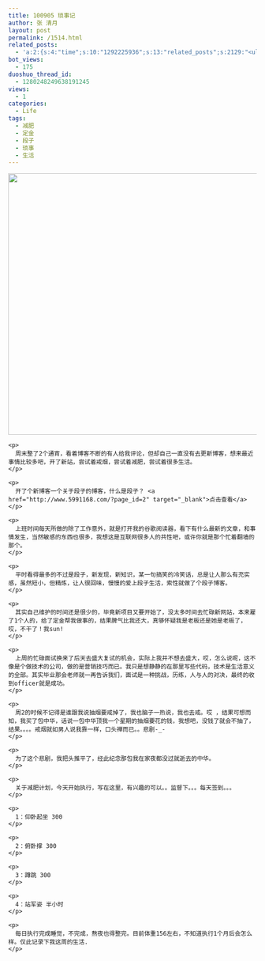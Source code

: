 ```yaml
---
title: 100905 琐事记
author: 张 清月
layout: post
permalink: /1514.html
related_posts:
  - 'a:2:{s:4:"time";s:10:"1292225936";s:13:"related_posts";s:2129:"<ul class="related_post"><li><a href="http://blog.80aj.com/2010/11/16/101116-%e5%a4%9c%e6%9c%aa%e7%9c%a0%e6%80%9d%e5%bf%b5%e8%bf%9c%e6%96%b9%e7%9a%84%e4%bd%b3%e4%ba%ba/" title="101116 夜未眠,思念远方的佳人">101116 夜未眠,思念远方的佳人</a></li><li><a href="http://blog.80aj.com/2010/09/09/%e5%8c%86%e5%8c%86/" title="匆匆">匆匆</a></li><li><a href="http://blog.80aj.com/2010/07/06/100706-%e7%ba%a2%e9%85%92/" title="100706 红酒">100706 红酒</a></li><li><a href="http://blog.80aj.com/2010/05/23/100523-%e8%b6%8a%e7%8b%b1%e5%85%94-%e7%ac%91%e4%b8%8d%e6%8a%bd%e4%bd%a0%e6%89%be%e6%88%91/" title="100523 越狱兔 笑不抽你找我">100523 越狱兔 笑不抽你找我</a></li><li><a href="http://blog.80aj.com/2010/05/17/100517-%e6%94%be%e8%8d%a1%e4%b8%8d%e7%be%81%e7%9a%84%e6%98%af%e6%88%91%e4%bd%86%e4%b8%8d%e7%9f%a5%e9%81%93%e6%98%af%e4%b8%8d%e6%98%af%e4%bd%a0%e7%9a%84%e7%88%b1/" title="100517 放荡不羁的是我但不知道是不是你的爱">100517 放荡不羁的是我但不知道是不是你的爱</a></li><li><a href="http://blog.80aj.com/2010/05/06/100506-she-will-be-loved/" title="100506 she will be loved ">100506 she will be loved </a></li><li><a href="http://blog.80aj.com/2010/04/24/100424-%e5%a4%b1%e6%84%8f%e7%94%b7%e5%a5%b3/" title="100424 失意男女">100424 失意男女</a></li><li><a href="http://blog.80aj.com/2010/04/14/100414-%e9%94%99%e8%bf%87%e7%9a%84%e7%8f%ad%e8%bd%a6%e6%9c%89%e5%a6%82%e9%94%99%e8%bf%87%e7%9a%84%e4%ba%ba%e7%94%9f%e6%97%a0%e6%b3%95%e8%bf%bd%e5%9b%9e/" title="100414 错过的班车有如错过的人生无法追回">100414 错过的班车有如错过的人生无法追回</a></li><li><a href="http://blog.80aj.com/2010/04/02/100403-%e7%94%9f%e6%b4%bb%e9%82%a3%e4%ba%9b%e4%ba%8b/" title="100403 生活那些事">100403 生活那些事</a></li><li><a href="http://blog.80aj.com/2010/04/02/100402-%e6%9c%89%e4%ba%9b%e8%ae%b0%e5%bf%86%e6%88%96%e8%ae%b8%e8%b0%b7%e6%ad%8c%e4%bc%9a%e5%b8%ae%e4%bd%a0%e4%bf%9d%e5%ad%98/" title="100402  有些记忆或许谷歌会帮你保存">100402  有些记忆或许谷歌会帮你保存</a></li></ul>";}'
bot_views:
  - 175
duoshuo_thread_id:
  - 1280248249638191245
views:
  - 1
categories:
  - Life
tags:
  - 减肥
  - 定金
  - 段子
  - 琐事
  - 生活
---
```

<div id="_mcePaste">
  <div id="_mcePaste">
    <p>
      <a href="http://www.80aj.com/wp-content/uploads/2010/09/dz.jpg"><img class="aligncenter size-full wp-image-1515" title="dz" src="http://www.80aj.com/wp-content/uploads/2010/09/dz.jpg" alt="" width="1032" height="529" /></a>
    </p>
    
    <p>
      周末整了2个通宵，看着博客不断的有人给我评论，但却自己一直没有去更新博客，想来最近事情比较多吧，开了新站，尝试着戒烟，尝试着减肥，尝试着很多生活。
    </p>
    
    <p>
      开了个新博客一个关于段子的博客，什么是段子？ <a href="http://www.5991168.com/?page_id=2" target="_blank">点击查看</a>
    </p>
    
    <p>
      上班时间每天所做的除了工作意外，就是打开我的谷歌阅读器，看下有什么最新的文章，和事情发生，当然敏感的东西也很多，我想这是互联网很多人的共性吧，或许你就是那个忙着翻墙的那个。
    </p>
    
    <p>
      平时看得最多的不过是段子，新发现，新知识，某一句搞笑的冷笑话，总是让人那么有充实感，虽然短小，但精炼，让人很回味，慢慢的爱上段子生活，索性就做了个段子博客。
    </p>
    
    <p>
      其实自己维护的时间还是很少的，毕竟新项目又要开始了，没太多时间去忙碌新网站，本来雇了1个人的，给了定金帮我做事的，结果脾气比我还大，真够怀疑我是老板还是她是老板了，哎，不干了！我sun!
    </p>
    
    <p>
      上周的忙碌面试换来了后天去盛大复试的机会，实际上我并不想去盛大，哎，怎么说呢，这不像是个做技术的公司，做的是营销技巧而已。我只是想静静的在那里写些代码，技术是生活意义的全部。其实毕业那会老师就一再告诉我们，面试是一种挑战，历练，人与人的对决，最终的收到officer就是成功。
    </p>
    
    <p>
      周2的时候不记得是谁跟我说抽烟要戒掉了，我也脑子一热说，我也去戒。哎 ，结果可想而知，我买了包中华，话说一包中华顶我一个星期的抽烟要花的钱，我想吧，没钱了就会不抽了，结果。。。。戒烟就如男人说我靠一样，口头禅而已。。悲剧-_-
    </p>
    
    <p>
      为了这个悲剧，我把头推平了，经此纪念那包我在家夜都没过就逝去的中华。
    </p>
    
    <p>
      关于减肥计划，今天开始执行，写在这里，有兴趣的可以。。监督下。。。每天签到。。。
    </p>
    
    <p>
      1：仰卧起坐 300
    </p>
    
    <p>
      2：俯卧撑 300
    </p>
    
    <p>
      3：蹲跳 300
    </p>
    
    <p>
      4：站军姿 半小时
    </p>
    
    <p>
      每日执行完成睡觉，不完成，熬夜也得整完。目前体重156左右，不知道执行1个月后会怎么样。仅此记录下我这周的生活.
    </p>
  </div>
</div>